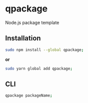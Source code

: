 # qpackage

Node.js package template

## Installation

```sh
sudo npm install --global qpackage;
```

**or**

```sh
sudo yarn global add qpackage;
```

## CLI

```sh
qpackage packageName;
```
